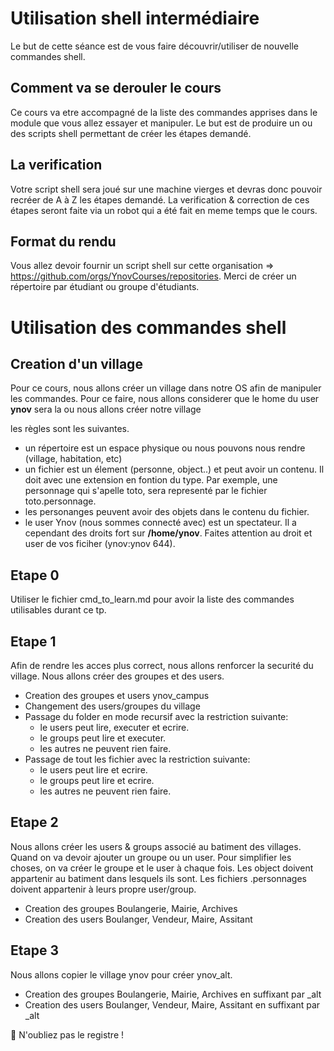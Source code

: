 #  Utilisation shell intermédiaire

Le but de cette séance est de vous faire découvrir/utiliser de nouvelle commandes shell.

## Comment va se derouler le cours

Ce cours va etre accompagné de la liste des commandes apprises dans le module que vous allez essayer et manipuler.
Le but est de produire un ou des scripts shell permettant de créer les étapes demandé.

## La verification

Votre script shell sera joué sur une machine vierges et devras donc pouvoir recréer de A à Z les étapes demandé.
La verification & correction de ces étapes seront faite via un robot qui a été fait en meme temps que le cours.

## Format du rendu

Vous allez devoir fournir un script shell sur cette organisation => https://github.com/orgs/YnovCourses/repositories.
Merci de créer un répertoire par étudiant ou groupe d'étudiants.

# Utilisation des commandes shell 

## Creation d'un village

Pour ce cours, nous allons créer un village dans notre OS afin de manipuler les commandes.
Pour ce faire, nous allons considerer que le home du user **ynov** sera la ou nous allons créer notre village

les règles sont les suivantes.

* un répertoire est un espace physique ou nous pouvons nous rendre (village, habitation, etc)
* un fichier est un élement (personne, object..) et peut avoir un contenu. Il doit avec une extension en fontion du type. Par exemple, une personnage qui s'apelle toto, sera representé par le fichier toto.personnage.
* les personanges peuvent avoir des objets dans le contenu du fichier.
* le user Ynov (nous sommes connecté avec) est un spectateur. Il a cependant des droits fort sur **/home/ynov**. Faites attention au droit et user de vos ficiher (ynov:ynov 644).
 

## Etape 0

Utiliser le fichier cmd_to_learn.md pour avoir la liste des commandes utilisables durant ce tp.

## Etape 1
Afin de rendre les acces plus correct, nous allons renforcer la securité du village. Nous allons créer des groupes et des users.

 - Creation des groupes et users ynov_campus
 - Changement des users/groupes du village
 - Passage du folder en mode recursif avec la restriction suivante:
   - le users peut lire, executer et ecrire.
   - le groups peut lire et executer.
   - les autres ne peuvent rien faire.
 - Passage de tout les fichier avec la restriction suivante:
   - le users peut lire et ecrire.
   - le groups peut lire et ecrire.
   - les autres ne peuvent rien faire.

## Etape 2
Nous allons créer les users & groups associé au batiment des villages. Quand on va devoir ajouter un groupe ou un user.
Pour simplifier les choses, on va créer le groupe et le user à chaque fois.
Les object doivent appartenir au batiment dans lesquels ils sont.
Les fichiers .personnages doivent appartenir à leurs propre user/group.

   - Creation des groupes Boulangerie, Mairie, Archives
   - Creation des users Boulanger, Vendeur, Maire, Assitant

## Etape 3
Nous allons copier le village ynov pour créer ynov_alt.

   - Creation des groupes Boulangerie, Mairie, Archives en suffixant par _alt
   - Creation des users Boulanger, Vendeur, Maire, Assitant en suffixant par _alt

🔑 N'oubliez pas le registre !